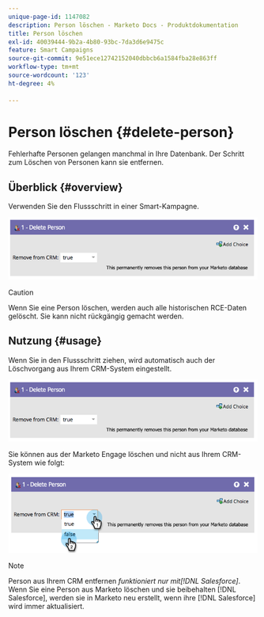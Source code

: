 ```yaml
---
unique-page-id: 1147082
description: Person löschen - Marketo Docs - Produktdokumentation
title: Person löschen
exl-id: 40039444-9b2a-4b80-93bc-7da3d6e9475c
feature: Smart Campaigns
source-git-commit: 9e51ece12742152040dbbcb6a1584fba28e863ff
workflow-type: tm+mt
source-wordcount: '123'
ht-degree: 4%

---
```


# Person löschen {#delete-person}

Fehlerhafte Personen gelangen manchmal in Ihre Datenbank. Der Schritt zum Löschen von Personen kann sie entfernen.

## Überblick {#overview}

Verwenden Sie den Flussschritt in einer Smart-Kampagne.

![](assets/one-4.png)

>[!CAUTION]
>
>Wenn Sie eine Person löschen, werden auch alle historischen RCE-Daten gelöscht. Sie kann nicht rückgängig gemacht werden.

## Nutzung {#usage}

Wenn Sie in den Flussschritt ziehen, wird automatisch auch der Löschvorgang aus Ihrem CRM-System eingestellt.

![](assets/two-4.png)

Sie können aus der Marketo Engage löschen und nicht aus Ihrem CRM-System wie folgt:

![](assets/three-3.png)

>[!NOTE]
>
>Person aus Ihrem CRM entfernen _funktioniert nur mit[!DNL Salesforce]_. Wenn Sie eine Person aus Marketo löschen und sie beibehalten [!DNL Salesforce], werden sie in Marketo neu erstellt, wenn ihre [!DNL Salesforce] wird immer aktualisiert.
